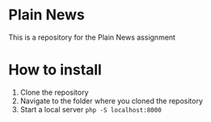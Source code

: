 # Plain News
This is a repository for the Plain News assignment

# How to install
1. Clone the repository
2. Navigate to the folder where you cloned the repository
3. Start a local server `php -S localhost:8000`
